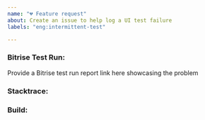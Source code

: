 ```yaml
---
name: "💔 Feature request"
about: Create an issue to help log a UI test failure
labels: "eng:intermittent-test"

---
```


### Bitrise Test Run:
Provide a Bitrise test run report link here showcasing the problem

### Stacktrace:

### Build:

